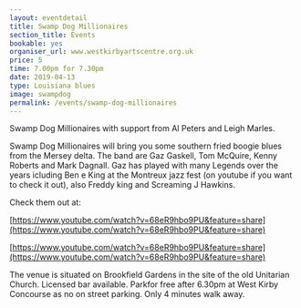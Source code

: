 ```yaml
---
layout: eventdetail
title: Swamp Dog Millionaires
section_title: Events
bookable: yes
organiser_url: www.westkirbyartscentre.org.uk
price: 5
time: 7.00pm for 7.30pm
date: 2019-04-13
type: Louisiana blues
image: swampdog
permalink: /events/swamp-dog-millionaires
---
```

Swamp Dog Millionaires with support from Al Peters and Leigh Marles.

Swamp Dog Millionaires will bring you some southern fried boogie blues from the Mersey delta. The band are Gaz Gaskell, Tom McQuire, Kenny Roberts and Mark Dagnall. Gaz has played with many Legends over the years icluding Ben e King at the Montreux jazz fest (on youtube if you want to check it out), also Freddy king and Screaming J Hawkins.

Check them out at:

[https://www.youtube.com/watch?v=68eR9hbo9PU&feature=share](https://www.youtube.com/watch?v=68eR9hbo9PU&feature=share)

[https://www.youtube.com/watch?v=68eR9hbo9PU&feature=share](https://www.youtube.com/watch?v=68eR9hbo9PU&feature=share)

The venue is situated on Brookfield Gardens in the site of the old Unitarian Church. Licensed bar available. Parkfor free after 6.30pm at West Kirby Concourse as no on street parking. Only 4 minutes walk away.
